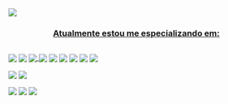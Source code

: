<a href="https://github.com/secyz">
  
<img align="center" src="https://user-images.githubusercontent.com/92191800/181153452-16a8ed27-ac3d-41e4-9939-61fa9d7e6176.gif">
  
  <h3 align="center">Atualmente estou me especializando em:</h3>
  
 ##
  
  <a href=""> <img align="center" src="https://img.shields.io/badge/JavaScript-323330?style=for-the-badge&logo=javascript&logoColor=F7DF1E"/></a>
  <a href=""><img align="center" src="https://img.shields.io/badge/Node.js-339933?style=for-the-badge&logo=nodedotjs&logoColor=white"></a>
  <a href=""><img align="center" src="https://img.shields.io/badge/Python-FFD43B?style=for-the-badge&logo=python&logoColor=blue"> </a>
  <a href=""><img align="center" src="https://img.shields.io/badge/PHP-777BB4?style=for-the-badge&logo=php&logoColor=white"></a>
  <a href=""><img align="center" src="https://img.shields.io/badge/Laravel-FF2D20?style=for-the-badge&logo=laravel&logoColor=white"></a>
  <a href=""><img align="center" src="https://img.shields.io/badge/java-%23ED8B00.svg?style=for-the-badge&logo=java&logoColor=white"></a>
  <a href=""><img align="center" src="https://img.shields.io/badge/c-%2300599C.svg?style=for-the-badge&logo=c&logoColor=white"></a>
  <a href=""><img align="center" src="https://img.shields.io/badge/c%23-%23239120.svg?style=for-the-badge&logo=c-sharp&logoColor=white"></a>
  <a href=""><img align="center" src="https://img.shields.io/badge/lua-%232C2D72.svg?style=for-the-badge&logo=lua&logoColor=white"></a>
  
  <a href=""><img align="center" src="https://img.shields.io/badge/dart-%230175C2.svg?style=for-the-badge&logo=dart&logoColor=white"></a>
  <a href=""><img align="center" src="https://img.shields.io/badge/Flutter-%2302569B.svg?style=for-the-badge&logo=Flutter&logoColor=white"></a>
  
  <a href=""><img align="center" src="https://img.shields.io/badge/mysql-%2300f.svg?style=for-the-badge&logo=mysql&logoColor=white"></a>
  <a href=""><img align="center" src="https://img.shields.io/badge/sqlite-%2307405e.svg?style=for-the-badge&logo=sqlite&logoColor=white"></a>
  <a href=""><img align="center" src="https://img.shields.io/badge/MongoDB-%234ea94b.svg?style=for-the-badge&logo=mongodb&logoColor=white">
